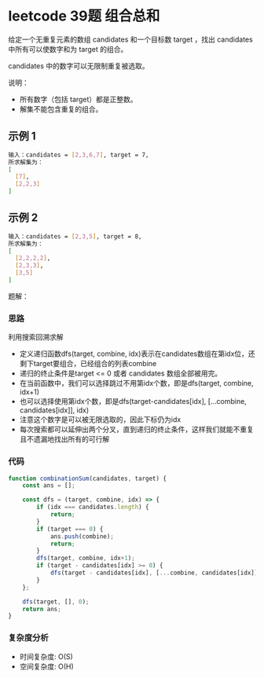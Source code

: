 # leetcode 39题 组合总和

给定一个无重复元素的数组 candidates 和一个目标数 target ，找出 candidates 中所有可以使数字和为 target 的组合。

candidates 中的数字可以无限制重复被选取。

说明：

- 所有数字（包括 target）都是正整数。
- 解集不能包含重复的组合。

## 示例 1

```bash
输入：candidates = [2,3,6,7], target = 7,
所求解集为：
[
  [7],
  [2,2,3]
]
```

## 示例 2

```bash
输入：candidates = [2,3,5], target = 8,
所求解集为：
[
  [2,2,2,2],
  [2,3,3],
  [3,5]
]
```

题解：

### 思路

利用搜索回溯求解

- 定义递归函数dfs(target, combine, idx)表示在candidates数组在第idx位，还剩下target要组合，已经组合的列表combine
- 递归的终止条件是target <= 0 或者 candidates 数组全部被用完。
- 在当前函数中，我们可以选择跳过不用第idx个数，即是dfs(target, combine, idx+1)
- 也可以选择使用第idx个数，即是dfs(target-candidates[idx], [...combine, candidates[idx]], idx)
- 注意这个数字是可以被无限选取的，因此下标仍为idx
- 每次搜索都可以延伸出两个分叉，直到递归的终止条件，这样我们就能不重复且不遗漏地找出所有的可行解

### 代码

```js
function combinationSum(candidates, target) {
    const ans = [];

    const dfs = (target, combine, idx) => {
        if (idx === candidates.length) {
            return;
        }
        if (target === 0) {
            ans.push(combine);
            return;
        }
        dfs(target, combine, idx+1);
        if (target - candidates[idx] >= 0) {
            dfs(target - candidates[idx], [...combine, candidates[idx]], idx);
        }
    };

    dfs(target, [], 0);
    return ans;
}
```

### 复杂度分析

- 时间复杂度: O(S)
- 空间复杂度: O(H)
